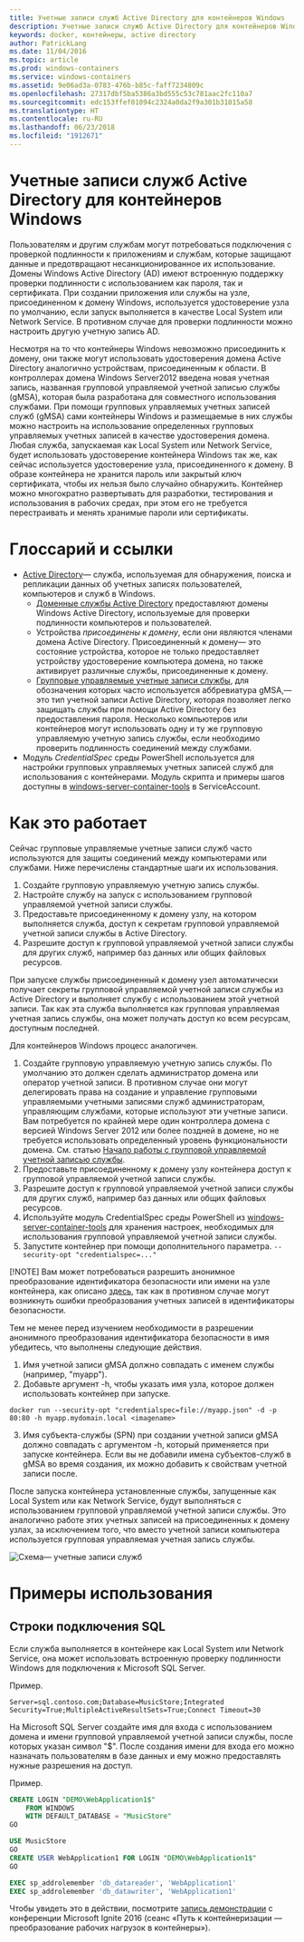 ```yaml
---
title: Учетные записи служб Active Directory для контейнеров Windows
description: Учетные записи служб Active Directory для контейнеров Windows
keywords: docker, контейнеры, active directory
author: PatrickLang
ms.date: 11/04/2016
ms.topic: article
ms.prod: windows-containers
ms.service: windows-containers
ms.assetid: 9e06ad3a-0783-476b-b85c-faff7234809c
ms.openlocfilehash: 27317dbf5ba5386a3bd555c53c781aac2fc110a7
ms.sourcegitcommit: edc153ffef01094c2324a0da2f9a301b31015a58
ms.translationtype: HT
ms.contentlocale: ru-RU
ms.lasthandoff: 06/23/2018
ms.locfileid: "1912671"
---
```

# <a name="active-directory-service-accounts-for-windows-containers"></a>Учетные записи служб Active Directory для контейнеров Windows

Пользователям и другим службам могут потребоваться подключения с проверкой подлинности к приложениям и службам, которые защищают данные и предотвращают несанкционированное их использование. Домены Windows Active Directory (AD) имеют встроенную поддержку проверки подлинности с использованием как пароля, так и сертификата. При создании приложения или службы на узле, присоединенном к домену Windows, используется удостоверение узла по умолчанию, если запуск выполняется в качестве Local System или Network Service. В противном случае для проверки подлинности можно настроить другую учетную запись AD.

Несмотря на то что контейнеры Windows невозможно присоединить к домену, они также могут использовать удостоверения домена Active Directory аналогично устройствам, присоединенным к области. В контроллерах домена Windows Server2012 введена новая учетная запись, названная групповой управляемой учетной записью службы (gMSA), которая была разработана для совместного использования службами. При помощи групповых управляемых учетных записей служб (gMSA) сами контейнеры Windows и размещаемые в них службы можно настроить на использование определенных групповых управляемых учетных записей в качестве удостоверения домена. Любая служба, запускаемая как Local System или Network Service, будет использовать удостоверение контейнера Windows так же, как сейчас используется удостоверение узла, присоединенного к домену. В образе контейнера не хранится пароль или закрытый ключ сертификата, чтобы их нельзя было случайно обнаружить. Контейнер можно многократно развертывать для разработки, тестирования и использования в рабочих средах, при этом его не требуется перестраивать и менять хранимые пароли или сертификаты. 


# <a name="glossary--references"></a>Глоссарий и ссылки
- [Active Directory](http://social.technet.microsoft.com/wiki/contents/articles/1026.active-directory-services-overview.aspx)— служба, используемая для обнаружения, поиска и репликации данных об учетных записях пользователей, компьютеров и служб в Windows. 
  - [Доменные службы Active Directory](https://technet.microsoft.com/en-us/library/dd448614.aspx) предоставляют домены Windows Active Directory, используемые для проверки подлинности компьютеров и пользователей. 
  - Устройства _присоединены к домену_, если они являются членами домена Active Directory. Присоединенный к домену— это состояние устройства, которое не только предоставляет устройству удостоверение компьютера домена, но также активирует различные службы, присоединенные к домену.
  - [Групповые управляемые учетные записи службы](https://technet.microsoft.com/en-us/library/jj128431(v=ws.11).aspx), для обозначения которых часто используется аббревиатура gMSA,— это тип учетной записи Active Directory, которая позволяет легко защищать службы при помощи Active Directory без предоставления пароля. Несколько компьютеров или контейнеров могут использовать одну и ту же групповую управляемую учетную запись службы, если необходимо проверить подлинность соединений между службами.
- Модуль _CredentialSpec_ среды PowerShell используется для настройки групповых управляемых учетных записей служб для использования с контейнерами. Модуль скрипта и примеры шагов доступны в [windows-server-container-tools](https://github.com/Microsoft/Virtualization-Documentation/tree/live/windows-server-container-tools) в ServiceAccount.

# <a name="how-it-works"></a>Как это работает

Сейчас групповые управляемые учетные записи служб часто используются для защиты соединений между компьютерами или службами. Ниже перечислены стандартные шаги их использования.

1. Создайте групповую управляемую учетную запись службы.
2. Настройте службу на запуск с использованием групповой управляемой учетной записи службы.
3. Предоставьте присоединенному к домену узлу, на котором выполняется служба, доступ к секретам групповой управляемой учетной записи службы в Active Directory.
4. Разрешите доступ к групповой управляемой учетной записи службы для других служб, например баз данных или общих файловых ресурсов.

При запуске службы присоединенный к домену узел автоматически получает секреты групповой управляемой учетной записи службы из Active Directory и выполняет службу с использованием этой учетной записи. Так как эта служба выполняется как групповая управляемая учетная запись службы, она может получать доступ ко всем ресурсам, доступным последней.

Для контейнеров Windows процесс аналогичен.

1. Создайте групповую управляемую учетную запись службы. По умолчанию это должен сделать администратор домена или оператор учетной записи. В противном случае они могут делегировать права на создание и управление групповыми управляемыми учетными записями служб администраторам, управляющим службами, которые используют эти учетные записи. Вам потребуется по крайней мере один контроллера домена с версией Windows Server 2012 или более поздней в домене, но не требуется использовать определенный уровень функциональности домена. См. статью [Начало работы с групповой управляемой учетной записью службы](https://technet.microsoft.com/en-us/library/jj128431(v=ws.11).aspx).
2. Предоставьте присоединенному к домену узлу контейнера доступ к групповой управляемой учетной записи службы.
3. Разрешите доступ к групповой управляемой учетной записи службы для других служб, например баз данных или общих файловых ресурсов.
4. Используйте модуль CredentialSpec среды PowerShell из [windows-server-container-tools](https://github.com/Microsoft/Virtualization-Documentation/tree/live/windows-server-container-tools) для хранения настроек, необходимых для использования групповой управляемой учетной записи службы.
5. Запустите контейнер при помощи дополнительного параметра. `--security-opt "credentialspec=..."`

[!NOTE]
Вам может потребоваться разрешить анонимное преобразование идентификатора безопасности или имени на узле контейнера, как описано [здесь](https://docs.microsoft.com/en-us/windows/device-security/security-policy-settings/network-access-allow-anonymous-sidname-translation), так как в противном случае могут возникнуть ошибки преобразования учетных записей в идентификаторы безопасности.

Тем не менее перед изучением необходимости в разрешении анонимного преобразования идентификатора безопасности в имя убедитесь, что выполнены следующие действия.

1. Имя учетной записи gMSA должно совпадать с именем службы (например, "myapp").
2. Добавьте аргумент -h, чтобы указать имя узла, которое должен использовать контейнер при запуске. 
```
docker run --security-opt "credentialspec=file://myapp.json" -d -p 80:80 -h myapp.mydomain.local <imagename>
```
3. Имя субъекта-службы (SPN) при создании учетной записи gMSA должно совпадать с аргументом -h, который применяется при запуске контейнера. Если вы не добавили имена субъектов-служб в gMSA во время создания, их можно добавить к свойствам учетной записи после.

После запуска контейнера установленные службы, запущенные как Local System или как Network Service, будут выполняться с использованием групповой управляемой учетной записи службы. Это аналогично работе этих учетных записей на присоединенных к домену узлах, за исключением того, что вместо учетной записи компьютера используется групповая управляемая учетная запись службы. 

![Схема— учетные записи служб](media/serviceaccount_diagram.png)


# <a name="example-uses"></a>Примеры использования


## <a name="sql-connection-strings"></a>Строки подключения SQL
Если служба выполняется в контейнере как Local System или Network Service, она может использовать встроенную проверку подлинности Windows для подключения к Microsoft SQL Server.

Пример.

```
Server=sql.contoso.com;Database=MusicStore;Integrated Security=True;MultipleActiveResultSets=True;Connect Timeout=30
```

На Microsoft SQL Server создайте имя для входа с использованием домена и имени групповой управляемой учетной записи службы, после которых указан символ "$". После создания имени для входа его можно назначать пользователям в базе данных и ему можно предоставлять нужные разрешения на доступ.

Пример. 

```sql
CREATE LOGIN "DEMO\WebApplication1$"
    FROM WINDOWS
    WITH DEFAULT_DATABASE = "MusicStore"
GO

USE MusicStore
GO
CREATE USER WebApplication1 FOR LOGIN "DEMO\WebApplication1$"
GO

EXEC sp_addrolemember 'db_datareader', 'WebApplication1'
EXEC sp_addrolemember 'db_datawriter', 'WebApplication1'
```

Чтобы увидеть это в действии, посмотрите [запись демонстрации](https://youtu.be/cZHPz80I-3s?t=2672) с конференции Microsoft Ignite 2016 (сеанс «Путь к контейнеризации — преобразование рабочих нагрузок в контейнеры»).
